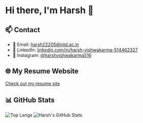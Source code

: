 # Hi there, I'm Harsh 👋

## 📫 Contact
- 📧 Email: harsh22205@iiitd.ac.in  
- 💼 LinkedIn: [linkedin.com/in/harsh-vishwakarma-514462327](https://www.linkedin.com/in/harsh-vishwakarma-514462327/)  
- 📸 Instagram: [@harshvishwakarma516](https://www.instagram.com/harshvishwakarma516?igsh=Y3cwd3NpYXp0bHky)

## 🌐 My Resume Website
[Check out my resume site](https://harshvishwa123.github.io/resume-site/)

## 📊 GitHub Stats
![Top Langs](https://github-readme-stats.vercel.app/api/top-langs/?username=Harshvishwa123&layout=compact)
![Harsh's GitHub Stats](https://github-readme-stats.vercel.app/api?username=Harshvishwa123&show_icons=true)
